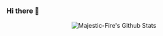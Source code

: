 ### Hi there 👋

<p align="center">
<img align="center" src="https://github-readme-stats.vercel.app/api?username=Majestic-Fire&show_icons=true&count_private=true&include_all_commits=true&line_height=21" alt="Majestic-Fire's Github Stats" />
</p>



<!--
**Majestic-Fire/Majestic-Fire** is a ✨ _special_ ✨ repository because its `README.md` (this file) appears on your GitHub profile.

Here are some ideas to get you started:

- 🔭 I’m currently working on ...
- 🌱 I’m currently learning ...
- 👯 I’m looking to collaborate on ...
- 🤔 I’m looking for help with ...
- 💬 Ask me about ...
- 📫 How to reach me: ...
- 😄 Pronouns: ...
- ⚡ Fun fact: ...
-->
